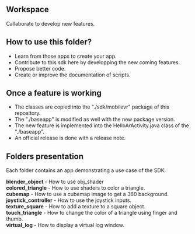 ## Workspace
Callaborate to develop new features.

## How to use this folder?
- Learn from those apps to create your app.
- Contribute to this sdk here by developping the new coming features.
- Propose better code.
- Create or improve the documentation of scripts.

## Once a feature is working
- The classes are copied into the "./sdk/mobilevr" package of this repository.
- The "./baseapp" is modified as well with the new package version.
- The new feature is implemented into the HelloArActivity.java class of the<br>
"./baseapp".
- An official release is done with a release note.

## Folders presentation
Each folder contains an app demonstrating a use case of the SDK.<br>

**blender_object** - How to use obj_shader<br>
**colored_triangle** - How to use shaders to color a triangle.<br>
**cubemap** - How to use a cubemap image to get a 360 background.<br>
**joystick_controller** - How to use the joystick inputs.<br>
**texture_square** - How to add a texture to a square object.<br>
**touch_triangle** - How to change the color of a triangle using finger and thumb.<br>
**virtual_log** - How to display a virtual log window.<br>